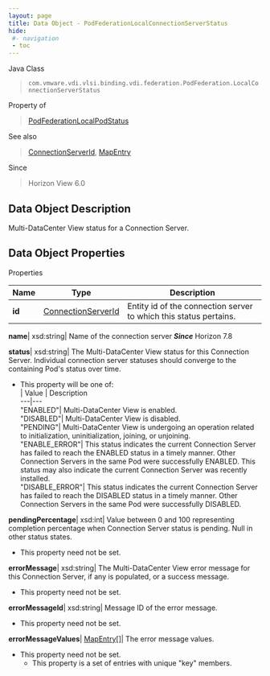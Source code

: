 ```yaml
---
layout: page
title: Data Object - PodFederationLocalConnectionServerStatus
hide:
 #- navigation
 - toc
---
```






Java Class  
> `com.vmware.vdi.vlsi.binding.vdi.federation.PodFederation.LocalConnectionServerStatus`

Property of  
> [PodFederationLocalPodStatus](vdi.federation.PodFederation.LocalPodStatus.md#field_detail)

See also  
> [ConnectionServerId](vdi.entity.ConnectionServerId.md), [MapEntry](vdi.util.MapEntry.md)

Since  
> Horizon View 6.0


## Data Object Description 

Multi-DataCenter View status for a Connection Server. 

## Data Object Properties

Properties

Name |  Type |  Description   
---|---|---  
**id**| [ConnectionServerId](vdi.entity.ConnectionServerId.md)|  Entity id of the connection server to which this status pertains.   
  
**name**|  xsd:string|  Name of the connection server  **_Since_** Horizon 7.8  
  
**status**|  xsd:string|  The Multi-DataCenter View status for this Connection Server. Individual connection server statuses should converge to the containing Pod's status over time.   


  * This property will be one of:  
|  Value |  Description   
---|---  
"ENABLED"| Multi-DataCenter View is enabled.  
"DISABLED"| Multi-DataCenter View is disabled.  
"PENDING"| Multi-DataCenter View is undergoing an operation related to initialization, uninitialization, joining, or unjoining.  
"ENABLE_ERROR"| This status indicates the current Connection Server has failed to reach the ENABLED status in a timely manner. Other Connection Servers in the same Pod were successfully ENABLED. This status may also indicate the current Connection Server was recently installed.  
"DISABLE_ERROR"| This status indicates the current Connection Server has failed to reach the DISABLED status in a timely manner. Other Connection Servers in the same Pod were successfully DISABLED.  

  
**pendingPercentage**|  xsd:int|  Value between 0 and 100 representing completion percentage when Connection Server status is pending. Null in other status states.   


* This property need not be set.

  
**errorMessage**|  xsd:string|  The Multi-DataCenter View error message for this Connection Server, if any is populated, or a success message.   


* This property need not be set.

  
**errorMessageId**|  xsd:string|  Message ID of the error message.   


* This property need not be set.

  
**errorMessageValues**| [MapEntry[]](vdi.util.MapEntry.md)|  The error message values.   


* This property need not be set.
  * This property is a set of entries with unique "key" members.

  
  
  
  
  
  
